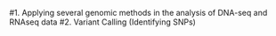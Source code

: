 #1. Applying several genomic methods in the analysis of DNA-seq and RNAseq data
#2. Variant Calling (Identifying SNPs) 
